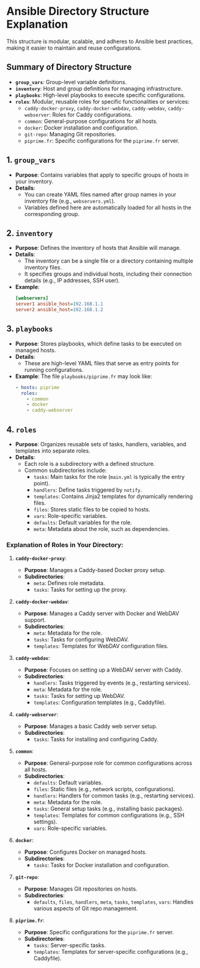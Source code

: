 # Ansible Directory Structure Explanation

This structure is modular, scalable, and adheres to Ansible best practices,
making it easier to maintain and reuse configurations.

## Summary of Directory Structure
- **`group_vars`**: Group-level variable definitions.
- **`inventory`**: Host and group definitions for managing infrastructure.
- **`playbooks`**: High-level playbooks to execute specific configurations.
- **`roles`**: Modular, reusable roles for specific functionalities or services:
  - `caddy-docker-proxy`, `caddy-docker-webdav`, `caddy-webdav`, `caddy-webserver`: Roles for Caddy configurations.
  - `common`: General-purpose configurations for all hosts.
  - `docker`: Docker installation and configuration.
  - `git-repo`: Managing Git repositories.
  - `piprime.fr`: Specific configurations for the `piprime.fr` server.

## 1. `group_vars`
- **Purpose**: Contains variables that apply to specific groups of hosts in your inventory.
- **Details**:
  - You can create YAML files named after group names in your inventory file (e.g., `webservers.yml`).
  - Variables defined here are automatically loaded for all hosts in the corresponding group.

## 2. `inventory`
- **Purpose**: Defines the inventory of hosts that Ansible will manage.
- **Details**:
  - The inventory can be a single file or a directory containing multiple inventory files.
  - It specifies groups and individual hosts, including their connection details (e.g., IP addresses, SSH user).
- **Example**:
  ```ini
  [webservers]
  server1 ansible_host=192.168.1.1
  server2 ansible_host=192.168.1.2
  ```

## 3. `playbooks`
- **Purpose**: Stores playbooks, which define tasks to be executed on managed hosts.
- **Details**:
  - These are high-level YAML files that serve as entry points for running configurations.
- **Example**:
  The file `playbooks/piprime.fr` may look like:
  ```yaml
  - hosts: piprime
    roles:
      - common
      - docker
      - caddy-webserver
  ```

## 4. `roles`
- **Purpose**: Organizes reusable sets of tasks, handlers, variables, and templates into separate roles.
- **Details**:
  - Each role is a subdirectory with a defined structure.
  - Common subdirectories include:
    - `tasks`: Main tasks for the role (`main.yml` is typically the entry point).
    - `handlers`: Define tasks triggered by `notify`.
    - `templates`: Contains Jinja2 templates for dynamically rendering files.
    - `files`: Stores static files to be copied to hosts.
    - `vars`: Role-specific variables.
    - `defaults`: Default variables for the role.
    - `meta`: Metadata about the role, such as dependencies.

### Explanation of Roles in Your Directory:
1. **`caddy-docker-proxy`**:
   - **Purpose**: Manages a Caddy-based Docker proxy setup.
   - **Subdirectories**:
     - `meta`: Defines role metadata.
     - `tasks`: Tasks for setting up the proxy.

2. **`caddy-docker-webdav`**:
   - **Purpose**: Manages a Caddy server with Docker and WebDAV support.
   - **Subdirectories**:
     - `meta`: Metadata for the role.
     - `tasks`: Tasks for configuring WebDAV.
     - `templates`: Templates for WebDAV configuration files.

3. **`caddy-webdav`**:
   - **Purpose**: Focuses on setting up a WebDAV server with Caddy.
   - **Subdirectories**:
     - `handlers`: Tasks triggered by events (e.g., restarting services).
     - `meta`: Metadata for the role.
     - `tasks`: Tasks for setting up WebDAV.
     - `templates`: Configuration templates (e.g., Caddyfile).

4. **`caddy-webserver`**:
   - **Purpose**: Manages a basic Caddy web server setup.
   - **Subdirectories**:
     - `tasks`: Tasks for installing and configuring Caddy.

5. **`common`**:
   - **Purpose**: General-purpose role for common configurations across all hosts.
   - **Subdirectories**:
     - `defaults`: Default variables.
     - `files`: Static files (e.g., network scripts, configurations).
     - `handlers`: Handlers for common tasks (e.g., restarting services).
     - `meta`: Metadata for the role.
     - `tasks`: General setup tasks (e.g., installing basic packages).
     - `templates`: Templates for common configurations (e.g., SSH settings).
     - `vars`: Role-specific variables.

6. **`docker`**:
   - **Purpose**: Configures Docker on managed hosts.
   - **Subdirectories**:
     - `tasks`: Tasks for Docker installation and configuration.

7. **`git-repo`**:
   - **Purpose**: Manages Git repositories on hosts.
   - **Subdirectories**:
     - `defaults`, `files`, `handlers`, `meta`, `tasks`, `templates`, `vars`: Handles various aspects of Git repo management.

8. **`piprime.fr`**:
   - **Purpose**: Specific configurations for the `piprime.fr` server.
   - **Subdirectories**:
     - `tasks`: Server-specific tasks.
     - `templates`: Templates for server-specific configurations (e.g., Caddyfile).
